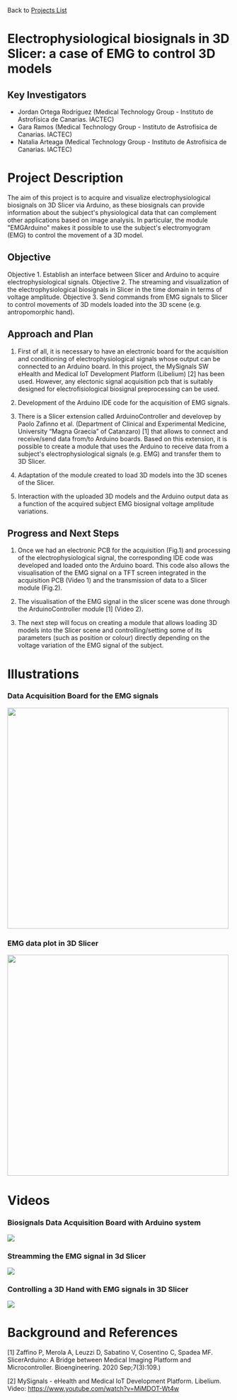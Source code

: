 Back to [Projects List](../../README.md#ProjectsList)

# Electrophysiological biosignals in 3D Slicer: a case of EMG to control 3D models

## Key Investigators

- Jordan Ortega Rodríguez (Medical Technology Group - Instituto de Astrofísica de Canarias. IACTEC)
- Gara Ramos (Medical Technology Group - Instituto de Astrofísica de Canarias. IACTEC)
- Natalia Arteaga (Medical Technology Group - Instituto de Astrofísica de Canarias. IACTEC)

# Project Description

The aim of this project is to acquire and visualize electrophysiological biosignals on 3D Slicer via Arduino, 
as these biosignals can provide information about the subject's physiological data that can complement other 
applications based on image analysis. In particular, the module "EMGArduino" makes it possible to use the subject's
electromyogram (EMG) to control the movement of a 3D model.

## Objective

Objective 1. Establish an interface between Slicer and Arduino to acquire electrophysiological signals.
Objective 2. The streaming and visualization of the electrophysiological biosignals in Slicer in the time domain in terms of voltage amplitude. 
Objective 3. Send commands from EMG signals to Slicer to control movements of 3D models loaded into the 3D scene (e.g. antropomorphic hand).

## Approach and Plan

1. First of all, it is necessary to have an electronic board for the acquisition and conditioning of electrophysiological 
   signals whose output can be connected to an Arduino board. In this project, the MySignals SW eHealth and Medical IoT Development Platform
   (Libelium) [2] has been used. However, any electonic signal acquisition pcb that is suitably designed for electrofisiological
   biosignal preprocessing can be used.  

2. Development of the Arduino IDE code for the acquisition of EMG signals.
 
3. There is a Slicer extension called ArduinoController and develovep by Paolo Zafinno et al. (Department of Clinical 
   and Experimental Medicine, University “Magna Graecia” of Catanzaro) [1] that allows to connect and receive/send 
   data from/to Arduino boards. Based on this extension, it is possible to create a module that uses the Arduino to receive
   data from a subject's electrophysiological signals (e.g. EMG) and transfer them to 3D Slicer.

4. Adaptation of the module created to load 3D models into the 3D scenes of the Slicer.

5. Interaction with the uploaded 3D models and the Arduino output data as a function of the acquired subject EMG biosignal
   voltage amplitude variations. 

## Progress and Next Steps

1. Once we had an electronic PCB for the acquisition (Fig.1) and processing of the electrophysiological signal, the corresponding IDE
   code was developed and loaded onto the Arduino board. This code also allows the visualisation of the EMG signal on a TFT screen 
   integrated in the acquisition PCB (Video 1) and the transmission of data to a Slicer module (Fig.2).

2. The visualisation of the EMG signal in the slicer scene was done through the ArduinoController module [1] (Video 2).

3. The next step will focus on creating a module that allows loading 3D models into the Slicer scene and controlling/setting
   some of its parameters (such as position or colour) directly depending on the voltage variation of the EMG signal of the subject. 


# Illustrations

### Data Acquisition Board for the EMG signals
<img src="https://github.com/JordanOrt/EMG_Slicer/blob/1546b5817a2116dead5ebac659b9e32520a62fc6/MySiganIoT.jpg" width="500"/>

### EMG data plot in 3D Slicer
<img src="https://github.com/JordanOrt/EMG_Slicer/blob/1546b5817a2116dead5ebac659b9e32520a62fc6/EMG-Arduino%20Plot.png" width="500"/>


# Videos

### Biosignals Data Acquisition Board with Arduino system
![](https://github.com/NA-MIC/ProjectWeek/blob/master/PW38_2023_GranCanaria/Projects/Electrophysiological_Biosignals_In_3DSlicer/DAQ-board-and-Arduino.gif)

### Streamming the EMG signal in 3d Slicer
![](https://github.com/NA-MIC/ProjectWeek/blob/master/PW38_2023_GranCanaria/Projects/Electrophysiological_Biosignals_In_3DSlicer/EMG_Slicer.gif)

### Controlling a 3D Hand with EMG signals in 3D Slicer
![](https://github.com/NA-MIC/ProjectWeek/blob/master/PW38_2023_GranCanaria/Projects/Electrophysiological_Biosignals_In_3DSlicer/EMG-3DHand.gif)

# Background and References

[1] Zaffino P, Merola A, Leuzzi D, Sabatino V, Cosentino C, Spadea MF. SlicerArduino: A Bridge between Medical 
    Imaging Platform and Microcontroller. Bioengineering. 2020 Sep;7(3):109.)

[2] MySignals - eHealth and Medical IoT Development Platform. Libelium. Video: https://www.youtube.com/watch?v=MiMDOT-Wt4w

